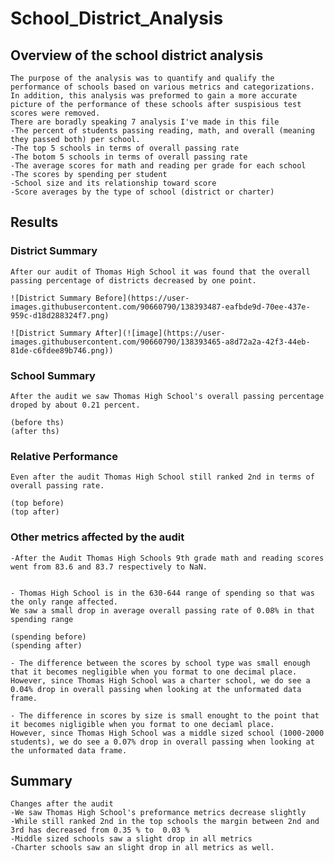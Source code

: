 # School_District_Analysis

## Overview of the school district analysis
	The purpose of the analysis was to quantify and qualify the performance of schools based on various metrics and categorizations.
	In addition, this analysis was preformed to gain a more accurate picture of the performance of these schools after suspisious test scores were removed.
	There are boradly speaking 7 analysis I've made in this file
	-The percent of students passing reading, math, and overall (meaning they passed both) per school.
	-The top 5 schools in terms of overall passing rate
	-The botom 5 schools in terms of overall passing rate
	-The average scores for math and reading per grade for each school
	-The scores by spending per student
	-School size and its relationship toward score
	-Score averages by the type of school (district or charter) 
	

## Results
	
### District Summary
	After our audit of Thomas High School it was found that the overall passing percentage of districts decreased by one point.
	
	![District Summary Before](https://user-images.githubusercontent.com/90660790/138393487-eafbde9d-70ee-437e-959c-d18d288324f7.png)
	
	![District Summary After](![image](https://user-images.githubusercontent.com/90660790/138393465-a8d72a2a-42f3-44eb-81de-c6fdee89b746.png))

### School Summary 
	After the audit we saw Thomas High School's overall passing percentage droped by about 0.21 percent.
	
	(before ths)
	(after ths)

### Relative Performance
	Even after the audit Thomas High School still ranked 2nd in terms of overall passing rate.
	
	(top before)
	(top after)

### Other metrics affected by the audit
	-After the Audit Thomas High Schools 9th grade math and reading scores went from 83.6 and 83.7 respectively to NaN. 
	

	- Thomas High School is in the 630-644 range of spending so that was the only range affected.
	We saw a small drop in average overall passing rate of 0.08% in that spending range
	
	(spending before)
	(spending after)

	- The difference between the scores by school type was small enough that it becomes negligible when you format to one decimal place.
	However, since Thomas High School was a charter school, we do see a 0.04% drop in overall passing when looking at the unformated data frame.

	- The difference in scores by size is small enought to the point that it becomes nigligible when you format to one deciaml place.  
	However, since Thomas High School was a middle sized school (1000-2000 students), we do see a 0.07% drop in overall passing when looking at the unformated data frame.
## Summary
	Changes after the audit
	-We saw Thomas High School's preformance metrics decrease slightly
	-While still ranked 2nd in the top schools the margin between 2nd and 3rd has decreased from 0.35 % to  0.03 %
	-Middle sized schools saw a slight drop in all metrics
	-Charter schools saw an slight drop in all metrics as well.

 
